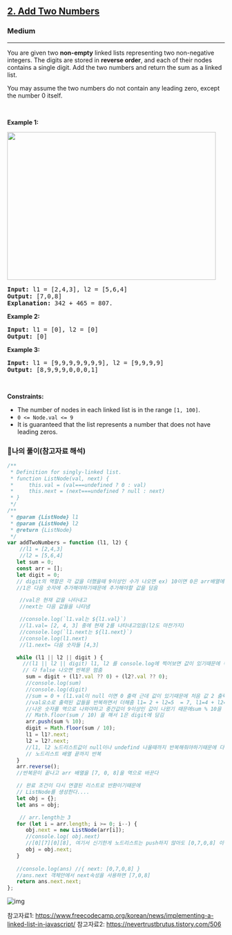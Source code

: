 <h2><a href="https://leetcode.com/problems/add-two-numbers/">2. Add Two Numbers</a></h2><h3>Medium</h3><hr><div><p>You are given two <strong>non-empty</strong> linked lists representing two non-negative integers. The digits are stored in <strong>reverse order</strong>, and each of their nodes contains a single digit. Add the two numbers and return the sum&nbsp;as a linked list.</p>

<p>You may assume the two numbers do not contain any leading zero, except the number 0 itself.</p>

<p>&nbsp;</p>
<p><strong class="example">Example 1:</strong></p>
<img alt="" src="https://assets.leetcode.com/uploads/2020/10/02/addtwonumber1.jpg" style="width: 483px; height: 342px;">
<pre><strong>Input:</strong> l1 = [2,4,3], l2 = [5,6,4]
<strong>Output:</strong> [7,0,8]
<strong>Explanation:</strong> 342 + 465 = 807.
</pre>

<p><strong class="example">Example 2:</strong></p>

<pre><strong>Input:</strong> l1 = [0], l2 = [0]
<strong>Output:</strong> [0]
</pre>

<p><strong class="example">Example 3:</strong></p>

<pre><strong>Input:</strong> l1 = [9,9,9,9,9,9,9], l2 = [9,9,9,9]
<strong>Output:</strong> [8,9,9,9,0,0,0,1]
</pre>

<p>&nbsp;</p>
<p><strong>Constraints:</strong></p>

<ul>
	<li>The number of nodes in each linked list is in the range <code>[1, 100]</code>.</li>
	<li><code>0 &lt;= Node.val &lt;= 9</code></li>
	<li>It is guaranteed that the list represents a number that does not have leading zeros.</li>
</ul>
</div>

### 🤔나의 풀이(참고자료 해석)

```javascript
/**
 * Definition for singly-linked list.
 * function ListNode(val, next) {
 *     this.val = (val===undefined ? 0 : val)
 *     this.next = (next===undefined ? null : next)
 * }
 */
/**
 * @param {ListNode} l1
 * @param {ListNode} l2
 * @return {ListNode}
 */
var addTwoNumbers = function (l1, l2) {
    //l1 = [2,4,3]
    //l2 = [5,6,4]
   let sum = 0;
   const arr = [];
   let digit = 0; 
   // digit의 역할은 각 값을 더했을때 9이상인 수가 나오면 ex) 10이면 0은 arr배열에 담고
   //1은 다음 숫자에 추가해야하기때문에 추가해야할 값을 담음

    //val은 현재 값을 나타내고
    //next는 다음 값들을 나타냄 

    //console.log(`l1.val는 ${l1.val}`)
    //l1.val= [2, 4, 3] 중에 현재 2를 나타내고있음(l2도 마찬가지)
    //console.log(`l1.next는 ${l1.next}`)
    //console.log(l1.next)
    //l1.next= 다음 숫자들 [4,3]

   while (l1 || l2 || digit ) {
     //(l1 || l2 || digit) l1, l2 를 console.log에 찍어보면 값이 있기때문에 위 조건은 true로 나온다
     // 다 false 나오면 반복문 멈춤
      sum = digit + (l1?.val ?? 0) + (l2?.val ?? 0);
      //console.log(sum)
      //console.log(digit)
      //sum = 0 + (l1.val이 null 이면 0 출력 근데 값이 있기때문에 처음 값 2 출력) + (l1과 마찬가지로 5출력)
      //val요소로 출력된 값들을 반복하면서 더해줌 l1= 2 + l2=5  = 7, l1=4 + l2=6  = 10 , l1= 3 + l2=4  = 7 인데
      //나온 숫자를 역으로 나와야하고 중간값이 9이상인 값이 나왔기 때문에sum % 10을 해줘서 나머지값인 0은 arr에 담기고
      // Math.floor(sum / 10) 을 해서 1은 digit에 담김
      arr.push(sum % 10);
      digit = Math.floor(sum / 10);
      l1 = l1?.next; 
      l2 = l2?.next;
      //l1, l2 노드리스트값이 null이나 undefind 나올때까지 반복해줘야하기때문에 다음값을 각 l1, l2에 담는다
      // 노드리스트 배열 끝까지 반복 
   }
   arr.reverse();
   //반복문이 끝나고 arr 배열을 [7, 0, 8]을 역으로 바꾼다

   // 완료 조건이 다시 연결된 리스트로 반환이기때문에
   // ListNode를 생성한다....
   let obj = {};
   let ans = obj;

    // arr.length는 3
   for (let i = arr.length; i >= 0; i--) {
      obj.next = new ListNode(arr[i]);
      //console.log( obj.next) 
      //[0][7][0][8], 여기서 신기한게 노드리스트는 push하지 않아도 [0,7,0,8] 이렇게 추가된다..?
      obj = obj.next;
   }
    
   //console.log(ans) //{ next: [0,7,0,8] }
   //ans.next 객체안에서 next속성을 사용하면 [7,0,8]
   return ans.next.next;
};

```

![img](https://github.com/namminimi/LeetCode/assets/111848336/f3d78cac-e1f1-436f-9161-89c9d18f5169)

참고자료1: https://www.freecodecamp.org/korean/news/implementing-a-linked-list-in-javascript/
참고자료2: https://nevertrustbrutus.tistory.com/506
